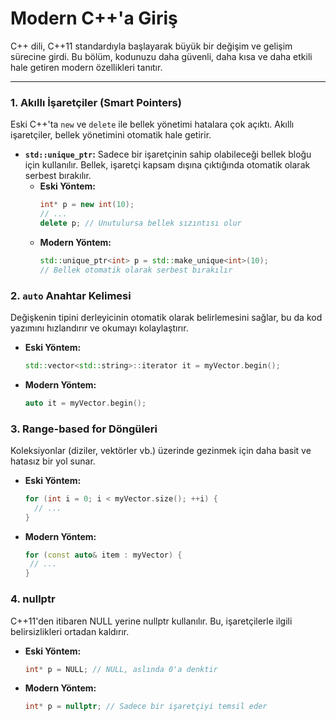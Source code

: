 # Modern C++'a Giriş

C++ dili, C++11 standardıyla başlayarak büyük bir değişim ve gelişim sürecine girdi. Bu bölüm, kodunuzu daha güvenli, daha kısa ve daha etkili hale getiren modern özellikleri tanıtır.

---

### **1. Akıllı İşaretçiler (Smart Pointers)**

Eski C++'ta `new` ve `delete` ile bellek yönetimi hatalara çok açıktı. Akıllı işaretçiler, bellek yönetimini otomatik hale getirir.

- **`std::unique_ptr`:** Sadece bir işaretçinin sahip olabileceği bellek bloğu için kullanılır. Bellek, işaretçi kapsam dışına çıktığında otomatik olarak serbest bırakılır.
  - **Eski Yöntem:**
    ```cpp
    int* p = new int(10);
    // ...
    delete p; // Unutulursa bellek sızıntısı olur
    ```
  - **Modern Yöntem:**
    ```cpp
    std::unique_ptr<int> p = std::make_unique<int>(10);
    // Bellek otomatik olarak serbest bırakılır
    ```

### **2. `auto` Anahtar Kelimesi**

Değişkenin tipini derleyicinin otomatik olarak belirlemesini sağlar, bu da kod yazımını hızlandırır ve okumayı kolaylaştırır.

- **Eski Yöntem:**
  ```cpp
  std::vector<std::string>::iterator it = myVector.begin();

- **Modern Yöntem:**
   ```cpp
  auto it = myVector.begin();

### **3. Range-based for Döngüleri**
Koleksiyonlar (diziler, vektörler vb.) üzerinde gezinmek için daha basit ve hatasız bir yol sunar.
- **Eski Yöntem:**
  ```cpp
  for (int i = 0; i < myVector.size(); ++i) {
    // ...
  }

- **Modern Yöntem:**
   ```cpp
  for (const auto& item : myVector) {
    // ...
  }

### **4. nullptr**
C++11'den itibaren NULL yerine nullptr kullanılır. Bu, işaretçilerle ilgili belirsizlikleri ortadan kaldırır.
- **Eski Yöntem:**
  ```cpp
  int* p = NULL; // NULL, aslında 0'a denktir

- **Modern Yöntem:**
   ```cpp
   int* p = nullptr; // Sadece bir işaretçiyi temsil eder